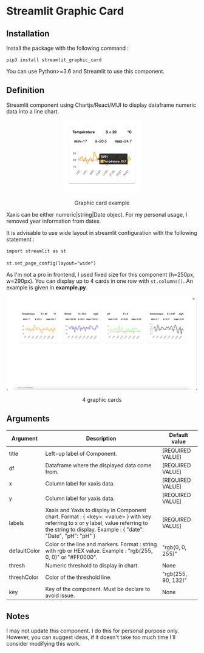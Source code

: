 # Streamlit Graphic Card

## Installation

Install the package with the following command :
```
pip3 install streamlit_graphic_card
```

You can use Python>=3.6 and Streamlit to use this component.

## Definition

Streamlit component using Chartjs/React/MUI to display dataframe numeric data into a line chart.
<div style='text-align: center;'>
    <img alt="example" src="static/interactive.png" width=200>
    <p>Graphic card example</p>
</div>
Xaxis can be either numeric|string|Date object. For my personal usage, I removed year information from dates.

It is advisable to use wide layout in streamlit configuration with the following statement :
```
import streamlit as st

st.set_page_config(layout="wide")
```

As I'm not a pro in frontend, I used fixed size for this component (h=250px, w=290px). You can display up to 4 cards in one row with ````st.columns()````. An example is given in **example.py**.
<div style='text-align: center;'>
    <img alt="example" src="static/example.png" width=500>
    <p>4 graphic cards</p>
</div>

## Arguments

| **Argument** | **Description**                                                                                                                                                                                       | **Default value**   |
|--------------|-------------------------------------------------------------------------------------------------------------------------------------------------------------------------------------------------------|---------------------|
| title        | Left-up label of Component.                                                                                                                                                                           | [REQUIRED VALUE]    |
| df           | Dataframe where the displayed data come from.                                                                                                                                                         | [REQUIRED VALUE]    |
| x            | Column label for xaxis data.                                                                                                                                                                          | [REQUIRED VALUE]    |
| y            | Column label for yaxis data.                                                                                                                                                                          | [REQUIRED VALUE]    |
| labels       | Xaxis and Yaxis to display in Component chart. Format : { \<key\>: \<value\> } with key referring to x or y label, value referring to the string to display. Example : { "date": "Date", "pH": "pH" } | [REQUIRED VALUE]    |
| defaultColor | Color or the line and markers. Format : string with rgb or HEX value. Example : "rgb(255, 0, 0)" or "#FF0000".                                                                                        | "rgb(0, 0, 255)"    |
| thresh       | Numeric threshold to display in chart.                                                                                                                                                                | None                |
| threshColor  | Color of the threshold line.                                                                                                                                                                          | "rgb(255, 90, 132)" |
| key          | Key of the component. Must be declare to avoid issue.                                                                                                                                                 | None                |

## Notes

I may not update this component. I do this for personal purpose only. However, you can suggest ideas, if it doesn't take too much time I'll consider modifying this work.